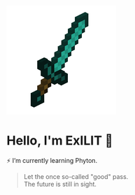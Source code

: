 
<!-- Gif -->
![](https://github.com/ouo-anime/ouo-anime/blob/main/Sword.gif)

<!-- About Me -->
# Hello, I'm ExILIT 👋 
⚡ I’m currently learning Phyton.

> Let the once so-called "good" pass. <br>
The future is still in sight.


<!--
**ouo-anime/ouo-anime** is a ✨ _special_ ✨ repository because its `README.md` (this file) appears on your GitHub profile.

Here are some ideas to get you started:

- 🔭 I’m currently working on ...
- 🌱 I’m currently learning ...
- 👯 I’m looking to collaborate on ...
- 🤔 I’m looking for help with ...
- 💬 Ask me about ...
- 📫 How to reach me: ...
- 😄 Pronouns: ...
- ⚡ Fun fact: ...
-->
